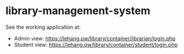 # library-management-system
See the working application at:

- Admin view: https://lehang.pw/library/container/librarian/login.php
- Student view: https://lehang.pw/library/container/student/login.php
